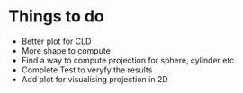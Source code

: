 # Things to do
- Better plot for CLD
- More shape to compute
- Find a way to compute projection for sphere, cylinder etc
- Complete Test to veryfy the results
- Add plot for visualising projection in 2D